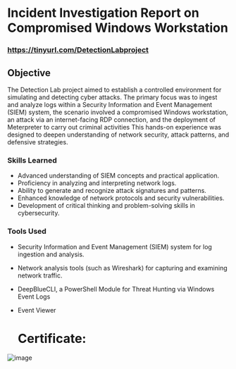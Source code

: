 # Incident Investigation Report on Compromised Windows Workstation

### https://tinyurl.com/DetectionLabproject

## Objective


The Detection Lab project aimed to establish a controlled environment for simulating and detecting cyber attacks. The primary focus was to ingest and analyze logs within a Security Information and Event Management (SIEM) system, the scenario involved a compromised Windows workstation, an attack via an internet-facing RDP connection, and the deployment of Meterpreter to carry out criminal activities This hands-on experience was designed to deepen understanding of network security, attack patterns, and defensive strategies.

### Skills Learned

- Advanced understanding of SIEM concepts and practical application.
- Proficiency in analyzing and interpreting network logs.
- Ability to generate and recognize attack signatures and patterns.
- Enhanced knowledge of network protocols and security vulnerabilities.
- Development of critical thinking and problem-solving skills in cybersecurity.

### Tools Used

- Security Information and Event Management (SIEM) system for log ingestion and analysis.
- Network analysis tools (such as Wireshark) for capturing and examining network traffic.
- DeepBlueCLI, a PowerShell Module for Threat Hunting via Windows Event Logs
- Event Viewer

  # Certificate:
![image](https://github.com/user-attachments/assets/d239e383-5935-47d6-8174-481425a44cc0)
